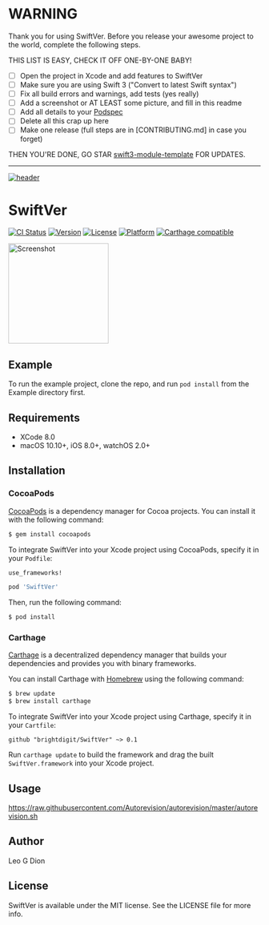 # WARNING

Thank you for using SwiftVer. Before you release your awesome project to the world, complete the following steps.

THIS LIST IS EASY, CHECK IT OFF ONE-BY-ONE BABY!

 - [ ] Open the project in Xcode and add features to SwiftVer
 - [ ] Make sure you are using Swift 3 ("Convert to latest Swift syntax")
 - [ ] Fix all build errors and warnings, add tests (yes really)
 - [ ] Add a screenshot or AT LEAST some picture, and fill in this readme
 - [ ] Add all details to your [Podspec](SwiftVer.podspec)
 - [ ] Delete all this crap up here
 - [ ] Make one release (full steps are in [CONTRIBUTING.md] in case you forget)

THEN YOU'RE DONE, GO STAR [swift3-module-template](https://github.com/fulldecent/swift3-module-template) FOR UPDATES.

----

[![header](https://raw.githubusercontent.com/brightdigit/swiftver/release/1.0.1/Assets/Images/Logo.png)](https://business.ramotion.com?utm_source=gthb&utm_medium=special&utm_campaign=paper-onboarding-logo)

# SwiftVer

[![CI Status](http://img.shields.io/travis/brightdigit/SwiftVer.svg?style=flat)](https://travis-ci.org/brightdigit/SwiftVer)
[![Version](https://img.shields.io/cocoapods/v/SwiftVer.svg?style=flat)](https://cocoapods.org/pods/SwiftVer)
[![License](https://img.shields.io/cocoapods/l/SwiftVer.svg?style=flat)](https://cocoapods.org/pods/SwiftVer)
[![Platform](https://img.shields.io/cocoapods/p/SwiftVer.svg?style=flat)](https://cocoapods.org/pods/SwiftVer)
[![Carthage compatible](https://img.shields.io/badge/Carthage-compatible-4BC51D.svg?style=flat)](https://github.com/Carthage/Carthage)

<a href="https://placehold.it/400?text=Screen+shot"><img width=200 height=200 src="https://placehold.it/400?text=Screen+shot" alt="Screenshot" /></a>


## Example

To run the example project, clone the repo, and run `pod install` from the Example directory first.


## Requirements

- XCode 8.0
- macOS 10.10+, iOS 8.0+, watchOS 2.0+

## Installation

### CocoaPods

[CocoaPods](http://cocoapods.org) is a dependency manager for Cocoa projects. You can install it with the following command:

```bash
$ gem install cocoapods
```

To integrate SwiftVer into your Xcode project using CocoaPods, specify it in your `Podfile`:

```ruby
use_frameworks!

pod 'SwiftVer'
```

Then, run the following command:

```bash
$ pod install
```


### Carthage

[Carthage](https://github.com/Carthage/Carthage) is a decentralized dependency manager that builds your dependencies and provides you with binary frameworks.

You can install Carthage with [Homebrew](http://brew.sh/) using the following command:

```bash
$ brew update
$ brew install carthage
```

To integrate SwiftVer into your Xcode project using Carthage, specify it in your `Cartfile`:

```ogdl
github "brightdigit/SwiftVer" ~> 0.1
```

Run `carthage update` to build the framework and drag the built `SwiftVer.framework` into your Xcode project.


## Usage 
https://raw.githubusercontent.com/Autorevision/autorevision/master/autorevision.sh


## Author

Leo G Dion


## License

SwiftVer is available under the MIT license. See the LICENSE file for more info.

